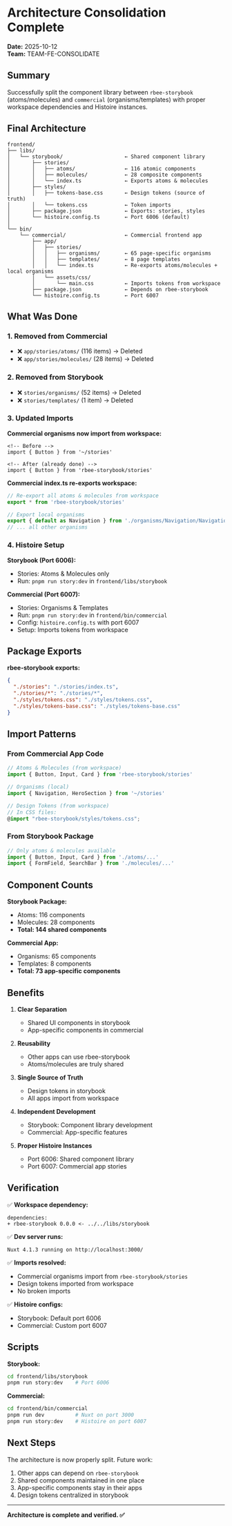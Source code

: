 # Architecture Consolidation Complete

**Date:** 2025-10-12  
**Team:** TEAM-FE-CONSOLIDATE

## Summary

Successfully split the component library between `rbee-storybook` (atoms/molecules) and `commercial` (organisms/templates) with proper workspace dependencies and Histoire instances.

## Final Architecture

```
frontend/
├── libs/
│   └── storybook/                    ← Shared component library
│       ├── stories/
│       │   ├── atoms/                ← 116 atomic components
│       │   ├── molecules/            ← 28 composite components
│       │   └── index.ts              ← Exports atoms & molecules
│       ├── styles/
│       │   ├── tokens-base.css       ← Design tokens (source of truth)
│       │   └── tokens.css            ← Token imports
│       ├── package.json              ← Exports: stories, styles
│       └── histoire.config.ts        ← Port 6006 (default)
│
└── bin/
    └── commercial/                   ← Commercial frontend app
        ├── app/
        │   ├── stories/
        │   │   ├── organisms/        ← 65 page-specific organisms
        │   │   ├── templates/        ← 8 page templates
        │   │   └── index.ts          ← Re-exports atoms/molecules + local organisms
        │   └── assets/css/
        │       └── main.css          ← Imports tokens from workspace
        ├── package.json              ← Depends on rbee-storybook
        └── histoire.config.ts        ← Port 6007
```

## What Was Done

### 1. Removed from Commercial
- ❌ `app/stories/atoms/` (116 items) → Deleted
- ❌ `app/stories/molecules/` (28 items) → Deleted

### 2. Removed from Storybook
- ❌ `stories/organisms/` (52 items) → Deleted
- ❌ `stories/templates/` (1 item) → Deleted

### 3. Updated Imports

**Commercial organisms now import from workspace:**
```vue
<!-- Before -->
import { Button } from '~/stories'

<!-- After (already done) -->
import { Button } from 'rbee-storybook/stories'
```

**Commercial index.ts re-exports workspace:**
```typescript
// Re-export all atoms & molecules from workspace
export * from 'rbee-storybook/stories'

// Export local organisms
export { default as Navigation } from './organisms/Navigation/Navigation.vue'
// ... all other organisms
```

### 4. Histoire Setup

**Storybook (Port 6006):**
- Stories: Atoms & Molecules only
- Run: `pnpm run story:dev` in `frontend/libs/storybook`

**Commercial (Port 6007):**
- Stories: Organisms & Templates
- Run: `pnpm run story:dev` in `frontend/bin/commercial`
- Config: `histoire.config.ts` with port 6007
- Setup: Imports tokens from workspace

## Package Exports

**rbee-storybook exports:**
```json
{
  "./stories": "./stories/index.ts",
  "./stories/*": "./stories/*",
  "./styles/tokens.css": "./styles/tokens.css",
  "./styles/tokens-base.css": "./styles/tokens-base.css"
}
```

## Import Patterns

### From Commercial App Code
```typescript
// Atoms & Molecules (from workspace)
import { Button, Input, Card } from 'rbee-storybook/stories'

// Organisms (local)
import { Navigation, HeroSection } from '~/stories'

// Design Tokens (from workspace)
// In CSS files:
@import "rbee-storybook/styles/tokens.css";
```

### From Storybook Package
```typescript
// Only atoms & molecules available
import { Button, Input, Card } from './atoms/...'
import { FormField, SearchBar } from './molecules/...'
```

## Component Counts

**Storybook Package:**
- Atoms: 116 components
- Molecules: 28 components
- **Total: 144 shared components**

**Commercial App:**
- Organisms: 65 components
- Templates: 8 components
- **Total: 73 app-specific components**

## Benefits

1. **Clear Separation**
   - Shared UI components in storybook
   - App-specific components in commercial

2. **Reusability**
   - Other apps can use rbee-storybook
   - Atoms/molecules are truly shared

3. **Single Source of Truth**
   - Design tokens in storybook
   - All apps import from workspace

4. **Independent Development**
   - Storybook: Component library development
   - Commercial: App-specific features

5. **Proper Histoire Instances**
   - Port 6006: Shared component library
   - Port 6007: Commercial app stories

## Verification

✅ **Workspace dependency:**
```
dependencies:
+ rbee-storybook 0.0.0 <- ../../libs/storybook
```

✅ **Dev server runs:**
```
Nuxt 4.1.3 running on http://localhost:3000/
```

✅ **Imports resolved:**
- Commercial organisms import from `rbee-storybook/stories`
- Design tokens imported from workspace
- No broken imports

✅ **Histoire configs:**
- Storybook: Default port 6006
- Commercial: Custom port 6007

## Scripts

**Storybook:**
```bash
cd frontend/libs/storybook
pnpm run story:dev    # Port 6006
```

**Commercial:**
```bash
cd frontend/bin/commercial
pnpm run dev          # Nuxt on port 3000
pnpm run story:dev    # Histoire on port 6007
```

## Next Steps

The architecture is now properly split. Future work:
1. Other apps can depend on `rbee-storybook`
2. Shared components maintained in one place
3. App-specific components stay in their apps
4. Design tokens centralized in storybook

---

**Architecture is complete and verified. ✅**
